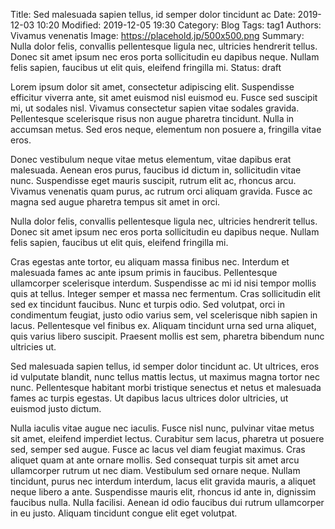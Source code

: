 Title: Sed malesuada sapien tellus, id semper dolor tincidunt ac
Date: 2019-12-03 10:20
Modified: 2019-12-05 19:30
Category: Blog
Tags: tag1
Authors: Vivamus venenatis
Image: https://placehold.jp/500x500.png
Summary: Nulla dolor felis, convallis pellentesque ligula nec, ultricies hendrerit tellus. Donec sit amet ipsum nec eros porta sollicitudin eu dapibus neque. Nullam felis sapien, faucibus ut elit quis, eleifend fringilla mi.
Status: draft



Lorem ipsum dolor sit amet, consectetur adipiscing elit. Suspendisse efficitur viverra ante, sit amet euismod nisl euismod eu. Fusce sed suscipit mi, ut sodales nisl. Vivamus consectetur sapien vitae sodales gravida. Pellentesque scelerisque risus non augue pharetra tincidunt. Nulla in accumsan metus. Sed eros neque, elementum non posuere a, fringilla vitae eros. 

Donec vestibulum neque vitae metus elementum, vitae dapibus erat malesuada. Aenean eros purus, faucibus id dictum in, sollicitudin vitae nunc. Suspendisse eget mauris suscipit, rutrum elit ac, rhoncus arcu. Vivamus venenatis quam purus, ac rutrum orci aliquam gravida. Fusce ac magna sed augue pharetra tempus sit amet in orci.

Nulla dolor felis, convallis pellentesque ligula nec, ultricies hendrerit tellus. Donec sit amet ipsum nec eros porta sollicitudin eu dapibus neque. Nullam felis sapien, faucibus ut elit quis, eleifend fringilla mi. 

Cras egestas ante tortor, eu aliquam massa finibus nec. Interdum et malesuada fames ac ante ipsum primis in faucibus. Pellentesque ullamcorper scelerisque interdum. Suspendisse ac mi id nisi tempor mollis quis at tellus. Integer semper et massa nec fermentum. Cras sollicitudin elit sed ex tincidunt faucibus. Nunc et turpis odio. Sed volutpat, orci in condimentum feugiat, justo odio varius sem, vel scelerisque nibh sapien in lacus. Pellentesque vel finibus ex. Aliquam tincidunt urna sed urna aliquet, quis varius libero suscipit. Praesent mollis est sem, pharetra bibendum nunc ultricies ut.

Sed malesuada sapien tellus, id semper dolor tincidunt ac. Ut ultrices, eros id vulputate blandit, nunc tellus mattis lectus, ut maximus magna tortor nec nunc. Pellentesque habitant morbi tristique senectus et netus et malesuada fames ac turpis egestas. Ut dapibus lacus ultrices dolor ultricies, ut euismod justo dictum. 

Nulla iaculis vitae augue nec iaculis. Fusce nisl nunc, pulvinar vitae metus sit amet, eleifend imperdiet lectus. Curabitur sem lacus, pharetra ut posuere sed, semper sed augue. Fusce ac lacus vel diam feugiat maximus. Cras aliquet quam at ante ornare mollis. Sed consequat turpis sit amet arcu ullamcorper rutrum ut nec diam. Vestibulum sed ornare neque. Nullam tincidunt, purus nec interdum interdum, lacus elit gravida mauris, a aliquet neque libero a ante. Suspendisse mauris elit, rhoncus id ante in, dignissim faucibus nulla. Nulla facilisi. Aenean id odio faucibus dui rutrum ullamcorper in eu justo. Aliquam tincidunt congue elit eget volutpat.